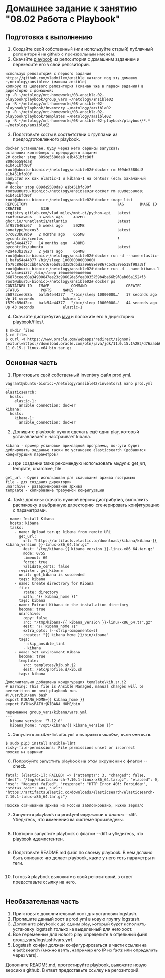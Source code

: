 # Домашнее задание к занятию "08.02 Работа с Playbook"

## Подготовка к выполнению  
1. Cоздайте свой собственный (или используйте старый) публичный репозиторий на github с произвольным именем.
2. Скачайте [playbook](https://github.com/netology-code/mnt-homeworks/blob/master/08-ansible-02-playbook/playbook) из репозитория с домашним заданием и перенесите его в свой репозиторий.
```
использую репозиторий с первого задания https://github.com/vladmilev/ansible каталог под эту домашку ~/netology/ansible02 (машина ansible)
копирую из целевого репозитория (скачан уже в первом задании) в директорию с домашкой:
cp -R ~/netology/mnt-homeworks/08-ansible-02-playbook/playbook/group_vars ~/netology/ansible02
cp -R ~/netology/mnt-homeworks/08-ansible-02-playbook/playbook/inventory ~/netology/ansible02
cp -R ~/netology/mnt-homeworks/08-ansible-02-playbook/playbook/templates ~/netology/ansible02
cp -R ~/netology/mnt-homeworks/08-ansible-02-playbook/playbook/*.* ~/netology/ansible02
```
3. Подготовьте хосты в соответствии с группами из предподготовленного playbook.
```
docker установлен, буду через него сервисы запускать
остановил контейнеры с предыдущего задания
2# docker stop 809de5580da8 e1b451bfc80f
809de5580da8
e1b451bfc80f
root@ubuntu-bionic:~/netology/ansible02# docker rm 809de5580da8 e1b451bfc80f
запустил их как elastic-1 и kibana-1 на centos7 (есть закачанный образ) 
# docker stop 809de5580da8 e1b451bfc80f
root@ubuntu-bionic:~/netology/ansible02# docker rm 809de5580da8 e1b451bfc80f
root@ubuntu-bionic:~/netology/ansible02# docker image list
REPOSITORY                                         TAG       IMAGE ID       CREATED         SIZE
registry.gitlab.com/vlad_milev/mnt-ci/python-api   latest    c60f9e6a5a0a   3 weeks ago     432MB
ghcr.io/runatlantis/atlantis                       latest    af9576465a67   5 weeks ago     592MB
sonatype/nexus3                                    latest    b7c023b6a9b9   2 months ago    655MB
pycontribs/centos                                  7         bafa54e44377   14 months ago   488MB
pycontribs/ubuntu                                  latest    42a4e3b21923   2 years ago     664MB
root@ubuntu-bionic:~/netology/ansible02# docker run -d --name elastic-1 bafa54e44377 /bin/sleep 100000000000000
f579c89dd2ccbb4a7cc676bd95d35b9dbdaa9e685e9867c5c85a9e518f98a59f
root@ubuntu-bionic:~/netology/ansible02# docker run -d --name kibana-1 bafa54e44377 /bin/sleep 100000000000000
36873ceec68a34900847ee23c98602de5fea0035559b4ba66b9f8ab66a1524f3
root@ubuntu-bionic:~/netology/ansible02# docker ps
CONTAINER ID   IMAGE          COMMAND                  CREATED          STATUS          PORTS     NAMES
36873ceec68a   bafa54e44377   "/bin/sleep 10000000…"   17 seconds ago   Up 16 seconds             kibana-1
f579c89dd2cc   bafa54e44377   "/bin/sleep 10000000…"   44 seconds ago   Up 43 seconds             elastic-1
```
4. Скачайте дистрибутив [java](https://www.oracle.com/java/technologies/javase-jdk11-downloads.html) и положите его в директорию playbook/files/.
```
$ mkdir files
$ cd files
$ curl -O https://www.oracle.com/webapps/redirect/signon?nexturl=https://download.oracle.com/otn/java/jdk/11.0.15.1%2B2/d76aabb62f1c47aa8588b9ae5a8a5b46/jdk-11.0.15.1_linux-x64_bin.tar.gz
```

## Основная часть
1. Приготовьте свой собственный inventory файл prod.yml.
```
vagrant@ubuntu-bionic:~/netology/ansible02/inventory$ nano prod.yml
---
elasticsearch:
  hosts:
    elastic-1:
      ansible_connection: docker
kibana:
  hosts:
    kibana-1:
      ansible_connection: docker
```
2. Допишите playbook: нужно сделать ещё один play, который устанавливает и настраивает kibana.
```
kibana - пример установки прикладной программы, по-сути будет дублировать заданные таски по установке elasticsearch (добавится конфигурация параметров)
```
3. При создании tasks рекомендую использовать модули: get_url, template, unarchive, file.
```
get_url - будет использован для скачивания архива программы
file - для создания директории 
unarchive - разархивирование архива
template - копирование требуемой конфигурации
```
4. Tasks должны: скачать нужной версии дистрибутив, выполнить распаковку в выбранную директорию, сгенерировать конфигурацию с параметрами.
```
- name: Install Kibana
  hosts: kibana
  tasks:
    - name: Upload tar.gz kibana from remote URL
      get_url:
        url: "https://artifacts.elastic.co/downloads/kibana/kibana-{{ kibana_version }}-linux-x86_64.tar.gz"
        dest: "/tmp/kibana-{{ kibana_version }}-linux-x86_64.tar.gz"
        mode: 0755
        timeout: 60
        force: true
        validate_certs: false
      register: get_kibana
      until: get_kibana is succeeded
      tags: kibana
    - name: Create directrory for Kibana
      file:
        state: directory
        path: "{{ kibana_home }}"
      tags: kibana
    - name: Extract Kibana in the installation directory
      become: true
      unarchive:
        copy: false
        src: "/tmp/kibana-{{ kibana_version }}-linux-x86_64.tar.gz"
        dest: "{{ kibana_home }}"
        extra_opts: [--strip-components=1]
        creates: "{{ kibana_home }}/bin/kibana"
      tags:
        - skip_ansible_lint
        - kibana
    - name: Set environment Kibana
      become: true
      template:
        src: templates/kib.sh.j2
        dest: /etc/profile.d/kib.sh
      tags: kibana
      
Дополнительно добавлена конфигурация template\kib.sh.j2
# Warning: This file is Ansible Managed, manual changes will be overwritten on next playbook run.
#!/usr/bin/env bash
export KIBANA_HOME={{ kibana_home }}
export PATH=$PATH:$KIBANA_HOME/bin

переменные group_vars/kibana/vars.yml
---
  kibana_version: "7.12.0"
  kibana_home: "/opt/kibana/{{ kibana_version }}"
```
5. Запустите ansible-lint site.yml и исправьте ошибки, если они есть.
```
$ sudo pip3 install ansible-lint
risky-file-permissions: File permissions unset or incorrect
похоже на варнинг
```
6. Попробуйте запустить playbook на этом окружении с флагом --check.
```
fatal: [elastic-1]: FAILED! => {"attempts": 3, "changed": false, "dest": "/tmp/elasticsearch-7.10.1-linux-x86_64.tar.gz", "elapsed": 0, "msg": "Request failed", "response": "HTTP Error 403: Forbidden", "status_code": 403, "url": "https://artifacts.elastic.co/downloads/elasticsearch/elasticsearch-7.10.1-linux-x86_64.tar.gz"}

Похоже скачивание архива из России заблокировано, нужно зеркало

```
7. Запустите playbook на prod.yml окружении с флагом --diff. Убедитесь, что изменения на системе произведены.
```

```
8. Повторно запустите playbook с флагом --diff и убедитесь, что playbook идемпотентен.
```

```
9. Подготовьте README.md файл по своему playbook. В нём должно быть описано: что делает playbook, какие у него есть параметры и теги.
```

```
10. Готовый playbook выложите в свой репозиторий, в ответ предоставьте ссылку на него.
```

```

## Необязательная часть
1. Приготовьте дополнительный хост для установки logstash.
2. Пропишите данный хост в prod.yml в новую группу logstash.
3. Дополните playbook ещё одним play, который будет исполнять установку logstash только на выделенный для него хост.
4. Все переменные для нового play определите в отдельный файл group_vars/logstash/vars.yml.
5. Logstash конфиг должен конфигурироваться в части ссылки на elasticsearch (можно взять, например его IP из facts или определить через vars).

Дополните README.md, протестируйте playbook, выложите новую версию в github. В ответ предоставьте ссылку на репозиторий.
